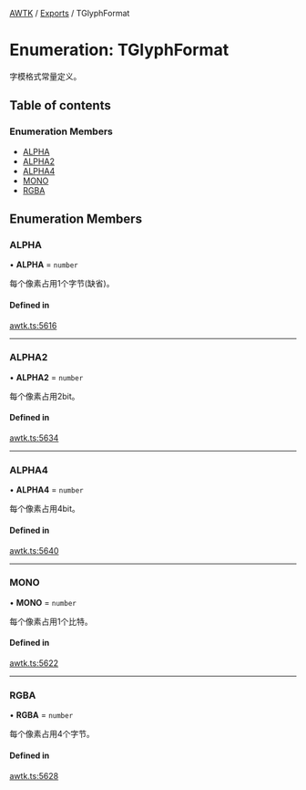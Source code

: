 [AWTK](../README.md) / [Exports](../modules.md) / TGlyphFormat

# Enumeration: TGlyphFormat

字模格式常量定义。

## Table of contents

### Enumeration Members

- [ALPHA](TGlyphFormat.md#alpha)
- [ALPHA2](TGlyphFormat.md#alpha2)
- [ALPHA4](TGlyphFormat.md#alpha4)
- [MONO](TGlyphFormat.md#mono)
- [RGBA](TGlyphFormat.md#rgba)

## Enumeration Members

### ALPHA

• **ALPHA** = `number`

每个像素占用1个字节(缺省)。

#### Defined in

[awtk.ts:5616](https://github.com/zlgopen/awtk-binding/blob/5d7e9b70/tools/code_gen/js/output/awtk.ts#L5616)

___

### ALPHA2

• **ALPHA2** = `number`

每个像素占用2bit。

#### Defined in

[awtk.ts:5634](https://github.com/zlgopen/awtk-binding/blob/5d7e9b70/tools/code_gen/js/output/awtk.ts#L5634)

___

### ALPHA4

• **ALPHA4** = `number`

每个像素占用4bit。

#### Defined in

[awtk.ts:5640](https://github.com/zlgopen/awtk-binding/blob/5d7e9b70/tools/code_gen/js/output/awtk.ts#L5640)

___

### MONO

• **MONO** = `number`

每个像素占用1个比特。

#### Defined in

[awtk.ts:5622](https://github.com/zlgopen/awtk-binding/blob/5d7e9b70/tools/code_gen/js/output/awtk.ts#L5622)

___

### RGBA

• **RGBA** = `number`

每个像素占用4个字节。

#### Defined in

[awtk.ts:5628](https://github.com/zlgopen/awtk-binding/blob/5d7e9b70/tools/code_gen/js/output/awtk.ts#L5628)
